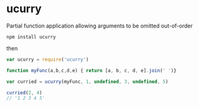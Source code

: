 ucurry
======

Partial function application allowing arguments to be omitted out-of-order

`npm install ucurry`

then

```javascript
var ucurry = require('ucurry')

function myFunc(a,b,c,d,e) { return [a, b, c, d, e].join(' ')}

var curried = ucurry(myFunc, 1, undefined, 3, undefined, 5)

curried(2, 4) 
// '1 2 3 4 5'
```
